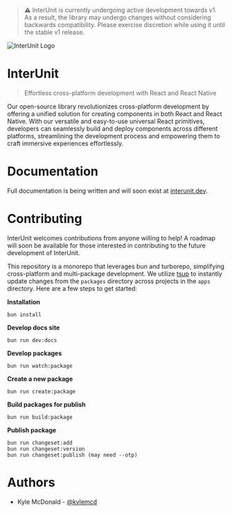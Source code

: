 > :warning: InterUnit is currently undergoing active development towards v1. As a result, the library may undergo changes without considering backwards compatibility. Please exercise discretion while using it until the stable v1 release.

![InterUnit Logo](https://github.com/interunit/ui/assets/29106675/9a79cc13-10ca-4e03-abf8-b82930a48c24)

# InterUnit

> Effortless cross-platform development with React and React Native

Our open-source library revolutionizes cross-platform development by offering a unified solution for creating components in both React and React Native. With our versatile and easy-to-use universal React primitives, developers can seamlessly build and deploy components across different platforms, streamlining the development process and empowering them to craft immersive experiences effortlessly.

# Documentation

Full documentation is being written and will soon exist at [interunit.dev](https://interunit.dev).

# Contributing

InterUnit welcomes contributions from anyone willing to help! A roadmap will soon be available for those interested in contributing to the future development of InterUnit.

This repository is a monorepo that leverages bun and turborepo, simplifying cross-platform and multi-package development. We utilize [tsup](https://tsup.egoist.dev/) to instantly update changes from the `packages` directory across projects in the `apps` directory. Here are a few steps to get started:

**Installation**

```
bun install
```

**Develop docs site**

```
bun run dev:docs
```

**Develop packages**

```
bun run watch:package
```

**Create a new package**

```
bun run create:package
```

**Build packages for publish**

```
bun run build:package
```

**Publish package**

```
bun run changeset:add
bun run changeset:version
bun run changeset:publish (may need --otp)
```

# Authors

- Kyle McDonald - [@kylemcd](https://github.com/kylemcd)
